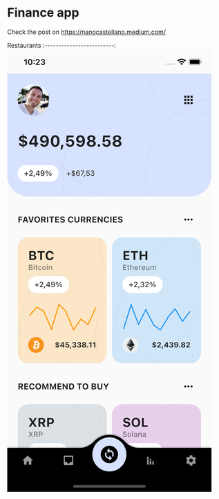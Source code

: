 # Finance app 

Check the post on https://nanocastellano.medium.com/

Restaurants
:-------------------------:
![](images/finance_app.png)
